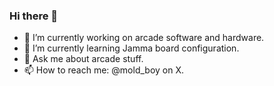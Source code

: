 ### Hi there 👋

- 🔭 I’m currently working on arcade software and hardware.
- 🌱 I’m currently learning Jamma board configuration.
- 💬 Ask me about arcade stuff.
- 📫 How to reach me: @mold_boy on X.

<!--
**mold-boy/mold-boy** is a ✨ _special_ ✨ repository because its `README.md` (this file) appears on your GitHub profile.

Here are some ideas to get you started:

- 🔭 I’m currently working on ...
- 🌱 I’m currently learning ...
- 👯 I’m looking to collaborate on ...
- 🤔 I’m looking for help with ...
- 💬 Ask me about ...
- 📫 How to reach me: ...
- 😄 Pronouns: ...
- ⚡ Fun fact: ...
-->
